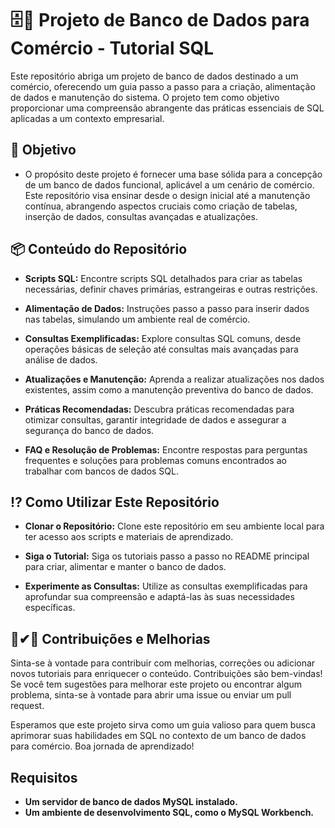 # 🗄🎲 **Projeto de Banco de Dados para Comércio - Tutorial SQL**

Este repositório abriga um projeto de banco de dados destinado a um comércio, oferecendo um guia passo a passo para a criação, alimentação de dados e manutenção do sistema. O projeto tem como objetivo proporcionar uma compreensão abrangente das práticas essenciais de SQL aplicadas a um contexto empresarial.

## 🏁 **Objetivo**
- O propósito deste projeto é fornecer uma base sólida para a concepção de um banco de dados funcional, aplicável a um cenário de comércio. Este repositório visa ensinar desde o design inicial até a manutenção contínua, abrangendo aspectos cruciais como criação de tabelas, inserção de dados, consultas avançadas e atualizações.

## 📦 **Conteúdo do Repositório**

- **Scripts SQL:**
Encontre scripts SQL detalhados para criar as tabelas necessárias, definir chaves primárias, estrangeiras e outras restrições.

- **Alimentação de Dados:**
Instruções passo a passo para inserir dados nas tabelas, simulando um ambiente real de comércio.

- **Consultas Exemplificadas:**
Explore consultas SQL comuns, desde operações básicas de seleção até consultas mais avançadas para análise de dados.

- **Atualizações e Manutenção:**
Aprenda a realizar atualizações nos dados existentes, assim como a manutenção preventiva do banco de dados.

- **Práticas Recomendadas:**
Descubra práticas recomendadas para otimizar consultas, garantir integridade de dados e assegurar a segurança do banco de dados.

- **FAQ e Resolução de Problemas:**
Encontre respostas para perguntas frequentes e soluções para problemas comuns encontrados ao trabalhar com bancos de dados SQL.

## ⁉ **Como Utilizar Este Repositório**

- **Clonar o Repositório:**
Clone este repositório em seu ambiente local para ter acesso aos scripts e materiais de aprendizado.

- **Siga o Tutorial:**
Siga os tutoriais passo a passo no README principal para criar, alimentar e manter o banco de dados.

- **Experimente as Consultas:**
Utilize as consultas exemplificadas para aprofundar sua compreensão e adaptá-las às suas necessidades específicas.

## 🤜✔🤛 **Contribuições e Melhorias**

Sinta-se à vontade para contribuir com melhorias, correções ou adicionar novos tutoriais para enriquecer o conteúdo.
Contribuições são bem-vindas! Se você tem sugestões para melhorar este projeto ou encontrar algum problema, sinta-se à vontade para abrir uma issue ou enviar um pull request.

Esperamos que este projeto sirva como um guia valioso para quem busca aprimorar suas habilidades em SQL no contexto de um banco de dados para comércio. Boa jornada de aprendizado!

## **Requisitos**

- **Um servidor de banco de dados MySQL instalado.**
- **Um ambiente de desenvolvimento SQL, como o MySQL Workbench.**
